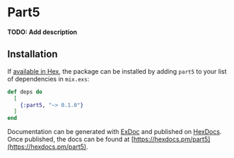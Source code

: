 # Part5

**TODO: Add description**

## Installation

If [available in Hex](https://hex.pm/docs/publish), the package can be installed
by adding `part5` to your list of dependencies in `mix.exs`:

```elixir
def deps do
  [
    {:part5, "~> 0.1.0"}
  ]
end
```

Documentation can be generated with [ExDoc](https://github.com/elixir-lang/ex_doc)
and published on [HexDocs](https://hexdocs.pm). Once published, the docs can
be found at [https://hexdocs.pm/part5](https://hexdocs.pm/part5).

